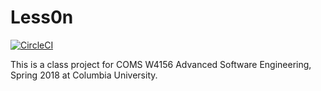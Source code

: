 # Less0n

[![CircleCI](https://img.shields.io/circleci/token/34b6e8735dc3041a4c9f904b2cbd7cfdc3106b74/project/github/maobowen/Less0n/master.svg)](https://circleci.com/gh/maobowen/Less0n)

This is a class project for COMS W4156 Advanced Software Engineering, Spring 2018 at Columbia University.
